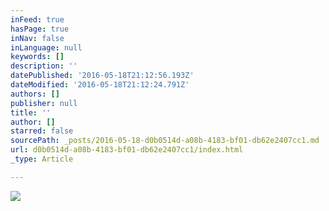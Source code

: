 ```yaml
---
inFeed: true
hasPage: true
inNav: false
inLanguage: null
keywords: []
description: ''
datePublished: '2016-05-18T21:12:56.193Z'
dateModified: '2016-05-18T21:12:24.791Z'
authors: []
publisher: null
title: ''
author: []
starred: false
sourcePath: _posts/2016-05-18-d0b0514d-a08b-4183-bf01-db62e2407cc1.md
url: d0b0514d-a08b-4183-bf01-db62e2407cc1/index.html
_type: Article

---
```

![](https://the-grid-user-content.s3-us-west-2.amazonaws.com/d3cd26c9-9449-4043-9bb1-2dcfb400c13f.jpg)